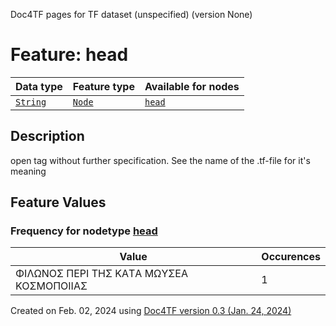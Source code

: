 Doc4TF pages for TF dataset (unspecified) (version None)
# Feature: head
Data type|Feature type|Available for nodes
---|---|---
[`String`](featurebydatatype.md#string)|[`Node`](featurebytype.md#node)| [`head`](featurebynodetype.md#head) 
## Description
open tag without further specification. See the name of the .tf-file for it's meaning
## Feature Values
### Frequency for nodetype [head](featurebynodetype.md#head)
Value|Occurences
---|---
 ΦIΛΩΝΟΣ ΠΕΡΙ ΤΗΣ ΚΑTΑ ΜΩΥΣΕΑ ΚΟΣΜΟΠΟΙΙΑΣ|1
 

Created on Feb. 02, 2024 using [Doc4TF  version 0.3 (Jan. 24, 2024)](https://github.com/tonyjurg/Doc4TF) 